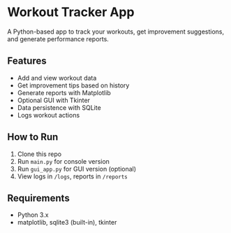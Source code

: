 # Workout Tracker App

A Python-based app to track your workouts, get improvement suggestions, and generate performance reports.

## Features
- Add and view workout data
- Get improvement tips based on history
- Generate reports with Matplotlib
- Optional GUI with Tkinter
- Data persistence with SQLite
- Logs workout actions

## How to Run
1. Clone this repo
2. Run `main.py` for console version
3. Run `gui_app.py` for GUI version (optional)
4. View logs in `/logs`, reports in `/reports`

## Requirements
- Python 3.x
- matplotlib, sqlite3 (built-in), tkinter
